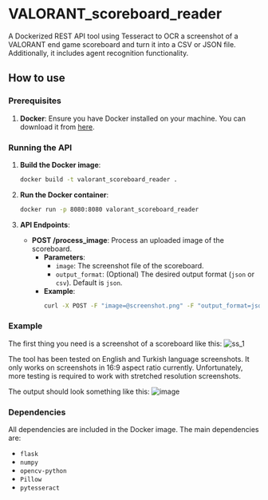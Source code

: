 # VALORANT_scoreboard_reader

A Dockerized REST API tool using Tesseract to OCR a screenshot of a VALORANT end game scoreboard and turn it into a CSV or JSON file. Additionally, it includes agent recognition functionality.

## How to use

### Prerequisites

1. **Docker**: Ensure you have Docker installed on your machine. You can download it from [here](https://www.docker.com/products/docker-desktop).

### Running the API

1. **Build the Docker image**:
   ```sh
   docker build -t valorant_scoreboard_reader .
   ```

2. **Run the Docker container**:
   ```sh
   docker run -p 8080:8080 valorant_scoreboard_reader
   ```

3. **API Endpoints**:
   - **POST /process_image**: Process an uploaded image of the scoreboard.
     - **Parameters**:
       - `image`: The screenshot file of the scoreboard.
       - `output_format`: (Optional) The desired output format (`json` or `csv`). Default is `json`.
     - **Example**:
       ```sh
       curl -X POST -F "image=@screenshot.png" -F "output_format=json" http://localhost:8080/process_image
       ```

### Example

The first thing you need is a screenshot of a scoreboard like this:
![ss_1](https://user-images.githubusercontent.com/57774007/220695198-47f6b995-b1e4-4fc8-83f6-46325065e388.png)

The tool has been tested on English and Turkish language screenshots. It only works on screenshots in 16:9 aspect ratio currently. Unfortunately, more testing is required to work with stretched resolution screenshots.

The output should look something like this:
![image](https://user-images.githubusercontent.com/57774007/220700904-34984cfc-61cd-4004-b12f-9393d50e6664.png)

### Dependencies

All dependencies are included in the Docker image. The main dependencies are:
- `flask`
- `numpy`
- `opencv-python`
- `Pillow`
- `pytesseract`